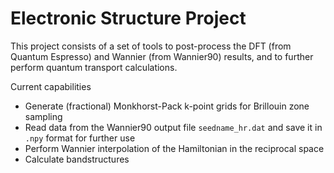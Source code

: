 # Electronic Structure Project

This project consists of a set of tools to post-process the DFT (from Quantum Espresso) and Wannier (from Wannier90) results, and to further perform quantum transport calculations.

Current capabilities

- Generate (fractional) Monkhorst-Pack k-point grids for Brillouin zone sampling
- Read data from the Wannier90 output file `seedname_hr.dat` and save it in `.npy` format for further use
- Perform Wannier interpolation of the Hamiltonian in the reciprocal space
- Calculate bandstructures
